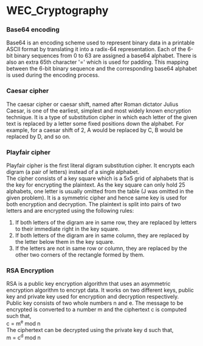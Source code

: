 # WEC_Cryptography

### Base64 encoding
Base64 is an encoding scheme used to represent binary data in a printable ASCII format by translating it into a radix-64 representation. Each of the 6-bit binary sequences from 0 to 63 are assigned a base64 alphabet. There is also an extra 65th character '=' which is used for padding. This mapping between the 6-bit binary sequence and the corresponding base64 alphabet is used during the encoding process.


### Caesar cipher
The caesar cipher or caesar shift, named after Roman dictator Julius Caesar, is one of the earliest, simplest and most widely known encryption technique. It is a type of substitution cipher in which each letter of the given text is replaced by a letter some fixed positions down the alphabet. For example, for a caesar shift of 2, A would be replaced by C, B would be replaced by D, and so on.


### Playfair cipher
Playfair cipher is the first literal digram substitution cipher. It encrypts each digram (a pair of letters) instead of a single alphabet.   
The cipher consists of a key square which is a 5x5 grid of alphabets that is the key for encrypting the plaintext. As the key square can only hold 25 alphabets, one letter is usually omitted from the table (J was omitted in the given problem). It is a symmetric cipher and hence same key is used for both encryption and decryption. The plaintext is split into pairs of two letters and are encrypted using the following rules:
1. If both letters of the digram are in same row, they are replaced by letters to their immediate right in the key square.
2. If both letters of the digram are in same column, they are replaced by the letter below them in the key square.
3. If the letters are not in same row or column, they are replaced by the other two corners of the rectangle formed by them.


### RSA Encryption
RSA is a public key encryption algorithm that uses an asymmetric encryption algorithm to encrypt data. It works on two different keys, public key and private key used for encryption and decryption respectively.   
Public key consists of two whole numbers n and e. The message to be encrypted is converted to a number m and the ciphertext c is computed such that,  
c = m<sup>e</sup> mod n  
The ciphertext can be decrypted using the private key d such that,  
m = c<sup>d</sup> mod n
